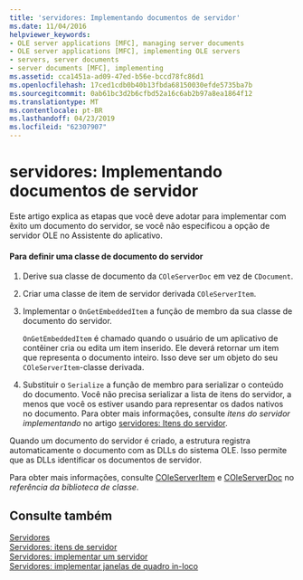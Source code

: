 ```yaml
---
title: 'servidores: Implementando documentos de servidor'
ms.date: 11/04/2016
helpviewer_keywords:
- OLE server applications [MFC], managing server documents
- OLE server applications [MFC], implementing OLE servers
- servers, server documents
- server documents [MFC], implementing
ms.assetid: cca1451a-ad09-47ed-b56e-bccd78fc86d1
ms.openlocfilehash: 17ced1cdb0b40b13fbda68150030efde5735ba7b
ms.sourcegitcommit: 0ab61bc3d2b6cfbd52a16c6ab2b97a8ea1864f12
ms.translationtype: MT
ms.contentlocale: pt-BR
ms.lasthandoff: 04/23/2019
ms.locfileid: "62307907"
---
```

# <a name="servers-implementing-server-documents"></a>servidores: Implementando documentos de servidor

Este artigo explica as etapas que você deve adotar para implementar com êxito um documento do servidor, se você não especificou a opção de servidor OLE no Assistente do aplicativo.

#### <a name="to-define-a-server-document-class"></a>Para definir uma classe de documento do servidor

1. Derive sua classe de documento da `COleServerDoc` em vez de `CDocument`.

1. Criar uma classe de item de servidor derivada `COleServerItem`.

1. Implementar o `OnGetEmbeddedItem` a função de membro da sua classe de documento do servidor.

   `OnGetEmbeddedItem` é chamado quando o usuário de um aplicativo de contêiner cria ou edita um item inserido. Ele deverá retornar um item que representa o documento inteiro. Isso deve ser um objeto do seu `COleServerItem`-classe derivada.

1. Substituir o `Serialize` a função de membro para serializar o conteúdo do documento. Você não precisa serializar a lista de itens do servidor, a menos que você os estiver usando para representar os dados nativos no documento. Para obter mais informações, consulte *itens do servidor implementando* no artigo [servidores: Itens do servidor](../mfc/servers-server-items.md).

Quando um documento do servidor é criado, a estrutura registra automaticamente o documento com as DLLs do sistema OLE. Isso permite que as DLLs identificar os documentos de servidor.

Para obter mais informações, consulte [COleServerItem](../mfc/reference/coleserveritem-class.md) e [COleServerDoc](../mfc/reference/coleserverdoc-class.md) no *referência da biblioteca de classe*.

## <a name="see-also"></a>Consulte também

[Servidores](../mfc/servers.md)<br/>
[Servidores: itens de servidor](../mfc/servers-server-items.md)<br/>
[Servidores: implementar um servidor](../mfc/servers-implementing-a-server.md)<br/>
[Servidores: implementar janelas de quadro in-loco](../mfc/servers-implementing-in-place-frame-windows.md)
